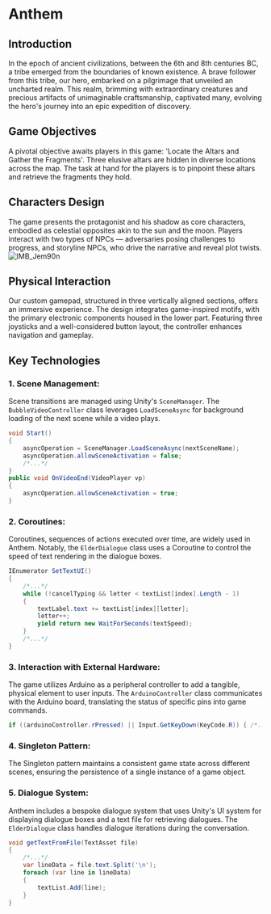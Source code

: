# Anthem
## Introduction
In the epoch of ancient civilizations, between the 6th and 8th centuries BC, a tribe emerged from the boundaries of known existence. A brave follower from this tribe, our hero, embarked on a pilgrimage that unveiled an uncharted realm. This realm, brimming with extraordinary creatures and precious artifacts of unimaginable craftsmanship, captivated many, evolving the hero's journey into an epic expedition of discovery.

## Game Objectives
A pivotal objective awaits players in this game: 'Locate the Altars and Gather the Fragments'. Three elusive altars are hidden in diverse locations across the map. The task at hand for the players is to pinpoint these altars and retrieve the fragments they hold. 

## Characters Design
The game presents the protagonist and his shadow as core characters, embodied as celestial opposites akin to the sun and the moon. Players interact with two types of NPCs — adversaries posing challenges to progress, and storyline NPCs, who drive the narrative and reveal plot twists.  
![IMB_Jem90n](https://github.com/Yufei-Ma-098/Anthem/assets/119874724/55495f7a-cd28-49d5-832a-67e15c5665ee)  


## Physical Interaction
Our custom gamepad, structured in three vertically aligned sections, offers an immersive experience. The design integrates game-inspired motifs, with the primary electronic components housed in the lower part. Featuring three joysticks and a well-considered button layout, the controller enhances navigation and gameplay.

## Key Technologies
### 1. Scene Management:
Scene transitions are managed using Unity's `SceneManager`. The `BubbleVideoController` class leverages `LoadSceneAsync` for background loading of the next scene while a video plays.
```csharp
void Start()
{
    asyncOperation = SceneManager.LoadSceneAsync(nextSceneName);
    asyncOperation.allowSceneActivation = false;
    /*...*/
}
public void OnVideoEnd(VideoPlayer vp)
{
    asyncOperation.allowSceneActivation = true;
}
```

### 2. Coroutines:
Coroutines, sequences of actions executed over time, are widely used in Anthem. Notably, the `ElderDialogue` class uses a Coroutine to control the speed of text rendering in the dialogue boxes.
```csharp
IEnumerator SetTextUI()
{
    /*...*/
    while (!cancelTyping && letter < textList[index].Length - 1)
    {
        textLabel.text += textList[index][letter];
        letter++;
        yield return new WaitForSeconds(textSpeed);
    }
    /*...*/
}
```

### 3. Interaction with External Hardware:
The game utilizes Arduino as a peripheral controller to add a tangible, physical element to user inputs. The `ArduinoController` class communicates with the Arduino board, translating the status of specific pins into game commands.
```csharp
if ((arduinoController.rPressed) || Input.GetKeyDown(KeyCode.R)) { /*...*/ }
```

### 4. Singleton Pattern:
The Singleton pattern maintains a consistent game state across different scenes, ensuring the persistence of a single instance of a game object.

### 5. Dialogue System:
Anthem includes a bespoke dialogue system that uses Unity's UI system for displaying dialogue boxes and a text file for retrieving dialogues. The `ElderDialogue` class handles dialogue iterations during the conversation.
```csharp
void getTextFromFile(TextAsset file)
{
    /*...*/
    var lineData = file.text.Split('\n');
    foreach (var line in lineData)
    {
        textList.Add(line);
    }
}
```


